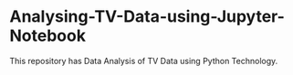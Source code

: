 # Analysing-TV-Data-using-Jupyter-Notebook
This repository has Data Analysis of TV Data using Python Technology. 
